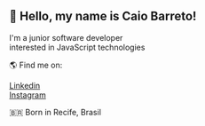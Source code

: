 👋 Hello, my name is Caio Barreto!
----------------------------------------
I'm a junior software developer<br>
interested in JavaScript technologies

🌎 Find me on:

[Linkedin](https://www.linkedin.com/in/caio-barreto-064155224/)<br>
[Instagram](https://www.instagram.com/caioobarreto1/)<br>

🇧🇷 Born in Recife, Brasil
